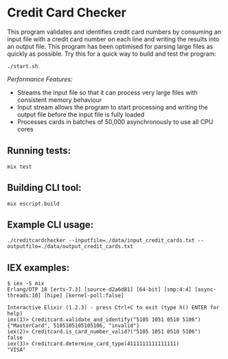 # Credit Card Checker

This program validates and identifies credit card numbers by consuming an input file with a credit card number on each line and writing the results into an output file. This program has been optimised for parsing large files as quickly as possible. Try this for a quick way to build and test the program:
```
./start.sh
```

*Performance Features:*
- Streams the input file so that it can process very large files with consistent memory behaviour
- Input stream allows the program to start processing and writing the output file before the input file is fully loaded
- Processes cards in batches of 50,000 asynchronously to use all CPU cores

## Running tests:
```
mix test
```

## Building CLI tool:
```
mix escript.build
```

## Example CLI usage:
```
./creditcardchecker --inputfile=./data/input_credit_cards.txt --outputfile=./data/output_credit_cards.txt
```

## IEX examples:
```
$ iex -S mix
Erlang/OTP 18 [erts-7.3] [source-d2a6d81] [64-bit] [smp:4:4] [async-threads:10] [hipe] [kernel-poll:false]

Interactive Elixir (1.2.3) - press Ctrl+C to exit (type h() ENTER for help)
iex(1)> Creditcard.validate_and_identify("5105 1051 0510 5106")
{"MasterCard", 5105105105105106, "invalid"}
iex(2)> Creditcard.is_card_number_valid?("5105 1051 0510 5106")
false
iex(3)> Creditcard.determine_card_type(4111111111111111)
"VISA"
```
